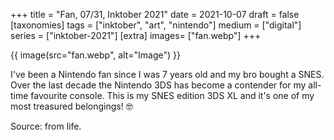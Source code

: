 +++
title = "Fan, 07/31, Inktober 2021"
date = 2021-10-07
draft =  false
[taxonomies]
tags = ["inktober", "art", "nintendo"]
medium = ["digital"]
series = ["inktober-2021"]
[extra]
images= ["fan.webp"]
+++

{{ image(src="fan.webp", alt="Image") }}

I've been a Nintendo fan since I was 7 years old and my bro bought a SNES. Over the last decade the Nintendo 3DS has become a contender for my all-time favourite console. This is my SNES edition 3DS XL and it's one of my most treasured belongings! 🤓

Source: from life.

